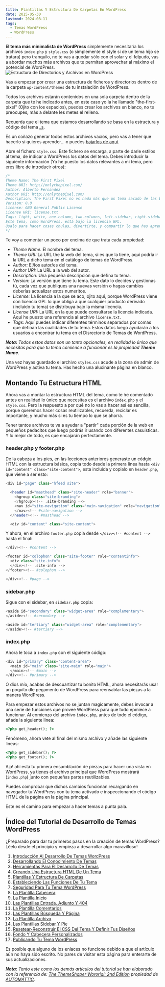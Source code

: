 ```yaml
---
title: Plantillas Y Estructura De Carpetas En WordPress
date: 2015-05-30
lastmod: 2024-08-11
tags:
  - Temas WordPress
  - WordPress
---
```


<!--kg-card-begin: markdown-->

**El tema más minimalista de WordPress** simplemente necesitaría los archivos `index.php` y `style.css` (o simplemente el style si de un tema hijo se tratara) pero tranquilo, no te vas a quedar sólo con el solar y el felpudo, vas a abordar muchos más archivos que te permitan aprovechar al máximo el potencial de WordPress.\
![Estructura de Directorios y Archivos en WordPress](/old-posts-images/2015/05/05-Estructura_De_Directorios_Y_Ficheros.png)

Vas a empezar por crear una estructura de ficheros y directorios dentro de la carpeta `wp-content/themes` de tu instalación de WordPress.

Todos los archivos estarán contenidos en una sola carpeta dentro de la carpeta que te he indicado antes, en este caso yo la he llamado "the-first-pixel" (Ojito con los espacios), puedes crear los archivos en blanco, no te preocupes, más a delante les metes el relleno.

Recuerda que el tema que estamos desarrollando se basa en la estructura y código del tema [\_s](http://underscores.me/).

Es un coñazo generar todos estos archivos vacíos, pero vas a tener que hacerlo si quieres aprender… o puedes [bajarlos de aquí](/old-posts-images/2015/05/the-first-pixel.zip).

Abre el fichero `style.css`. Este fichero se encarga, a parte de darle estilos al tema, de indicar a WordPress los datos del tema. Debes introducir la siguiente información (Yo he puesto los datos relevantes a mi tema, pero eres libre de introducir otros):

```php
/*
Theme Name: The First Pixel
Theme URI: http://onlythepixel.com/
Author: Alberto Fernandez
Author URI: http://onlythepixel.com/
Description: The First Pixel no es nada más que un tema sacado de las bases de Underscore y utilizado para la enseñanza en http://onlythepixel.com/
Version: 0.0
License: GNU General Public License
License URI: license.txt
Tags: light, white, one-column, two-columns, left-sidebar, right-sidebar, flexible-width, custom-backgroud, custom-header, custom-menu, featured-images, flexible-header, microformats, post-formats, rtl-language-support, threaded-comments, translation-ready
Este tema, como WordPress, está bajo la licencia GPL.
Úsalo para hacer cosas chulas, divertirte, y compartir lo que has aprendido con los demás.
*/
```

Te voy a comentar un poco por encima de que trata cada propiedad:

- _Theme Name:_ El nombre del tema.
- _Theme URI:_ La URL the la web del tema, si es que la tiene, aquí podría ir la URL a dicho tema en el catálogo de temas de WordPress.
- _Author:_ El/los autor/es del tema.
- _Author URI:_ La URL a la web del autor.
- _Description:_ Una pequeña descripción que defina tu tema.
- _Version:_ La versión que tiene tu tema. Este dato lo decides y gestionas tú, cada vez que publiques una nuevas versión o hagas cambios deberías actualizar estos numeritos.
- _License:_ La licencia a la que se aco, ojito aquí, porque WordPress viene con licencia GPL lo que obliga a que cualquier producto derivado (incluido tu tema) se distribuya bajo la misma licencia.
- _License URI:_ La URL en la que puede consultarse la licencia indicada. Aquí he puesto una referencia al archivo `license.txt`.
- _Tags:_ Aquí puedes indicar diferentes términos separados por comas que definan las cualidades de tu tema. Estos datos luego ayudarán a los usuarios a encontrar tu tema en el Disrectorio de Temas de WordPress.

_**Nota:** Todos estos datos son un tanto opcionales, en realidad lo único que necesitas para que tu tema comience a funcionar es la propiedad **Theme Name**._

Una vez hayas guardado el archivo `styles.css` acude a la zona de admin de WordPress y activa tu tema. Has hecho una alucinante página en blanco.

## Montando Tu Estructura HTML

Ahora vas a montar la estructura HTML del tema, como te he comentado antes en realidad lo único que necesitas es el archivo `index.php` y el `style.css`. Pero la respuesto a por qué no lo vas a hacer así es sencilla, porque queremos hacer cosas reutilizables, recuerda, reciclar es importante, y mucho más si es tu tiempo lo que se ahorra.

Tener tantos archivos te va a ayudar a "partir" cada porción de la web en pequeños pedacitos que luego podrás ir usando con diferentes casuisticas. Y lo mejor de todo, es que encajarán perfectamente.

### header.php y footer.php

De la cabeza a los pies, en las lecciones anteriores generaste un códgio HTML con la estructura básica, copia todo desde la primera linea hasta `<div id="content" class="site-content">`, esta incluida y copialo en `header.php`, que viene a ser esto:

```php
<div id="page" class="hfeed site">

  <header id="masthead" class="site-header" role="banner">
    <hgroup class="site-branding">
    </hgroup><!-- .site-branding -->
    <nav id="site-navigation" class="main-navigation" role="navigation">
    </nav><!-- #site-navigation -->
  </header><!-- #masthead -->

  <div id="content" class="site-content">
```

Y ahora, en el archivo `footer.php` copia desde `</div><!-- #content -->` hasta el final:

```php
</div><!-- #content -->

<footer id="colophon" class="site-footer" role="contentinfo">
  <div class="site-info">
  </div><!-- .site-info -->
</footer><!-- #colophon -->

</div><!-- #page -->
```

### sidebar.php

Sigue con el sidebar, en `sidebar.php` copia:

```php
<aside id="secondary" class="widget-area" role="complementary">
</aside><!-- #secondary -->

<aside id="tertiary" class="widget-area" role="complementary">
</aside><!-- #tertiary -->
```

### index.php

Ahora le toca a `index.php` con el siguiente código:

```php
<div id="primary" class="content-area">
  <main id="main" class="site-main" role="main">
  </main><!-- #main -->
</div><!-- #primary -->
```

O dios mío, acabas de descuartizar tu bonito HTML, ahora necesitarás usar un poquito dle pegamento de WordPress para reensablar las piezas a la manera WordPress.

Para empezar estos archivos no se juntan magicamente, debes invocar a una serie de funciones que provee WordPress para que todo epmiece a funcionar. Al comienzo del archivo `index.php`, antes de todo el código, añade la siguiente linea:

```php
<?php get_header(); ?>
```

Fenómeno, ahora vete al final del mismo archivo y añade las siguiente lineas:

```php
<?php get_sidebar(); ?>
<?php get_footer(); ?>
```

Aja! ahí está tu primera ensamblación de piezas para hacer una vista en WordPress, ya tienes el archivo principal que WordPress mostrará (`index.php`) junto con pequeñas partes reutilizables.

Puedes comprobar que dichos cambios funcionan recargando en navegador tu WordPress con tu tema activado e inspeccionando el código HTML de la página en la página principal.

Este es el camino para empezar a hacer temas a punta pala.

## Índice del Tutorial de Desarrollo de Temas WordPress

¿Preparado para dar tu primeros pasos en la creación de temas WordPress? Léelo desde el principio y empieza a desarrollar algo maravilloso!

1. [Introducción Al Desarrollo De Temas WordPress](/2015/02/aprende-a-hacer-un-tema-en-wordpress/)
2. [Desarrollando El Conocimiento De Temas](/2015/02/desarrollando-el-conocimiento-de-temas/)
3. [Herramientas Para El Desarrollo De Temas](/2015/02/herramientas-para-el-desarrollo-de-temas/)
4. [Creando Una Estructura HTML De Un Tema](/2015/03/creando-una-estructura-html-de-un-tema-wordpress/)
5. [Plantillas Y Estructura De Carpetas](/)
6. [Estableciendo Las Funciones De Tu Tema](/)
7. [Seguridad Para Tu Tema WordPress](/)
8. [La Plantilla Cabecera](/)
9. [La Plantilla Inicio](/)
10. [Las Plantillas Entrada, Adjunto Y 404](/)
11. [La Plantilla Comentarios](/)
12. [Las Plantillas Búsqueda Y Página](/)
13. [La Plantilla Archivo](/)
14. [Las Plantillas Sidebar Y Pie](/)
15. [Resetear-Reconstruir El CSS Del Tema Y Definir Tus Diseños](/)
16. [Fondo Y Cabecera Personalizados](/)
17. [Publicando Tu Tema WordPress](/)

Es posible que alguno de los enlaces no funcione debido a que el artículo aún no haya sido escrito. No pares de visitar esta página para enterarte de sus actualizaciones.

_**Nota:** Tanto este como los demás artículos del tutorial se han elaborado con la referencia de: [The ThemeShaper Wororial: 2nd Edition](https://themeshaper.com/2012/10/22/the-themeshaper-wordpress-theme-tutorial-2nd-edition/) propiedad de [AUTOMATTIC](http://automattic.com/)._

<!--kg-card-end: markdown-->
